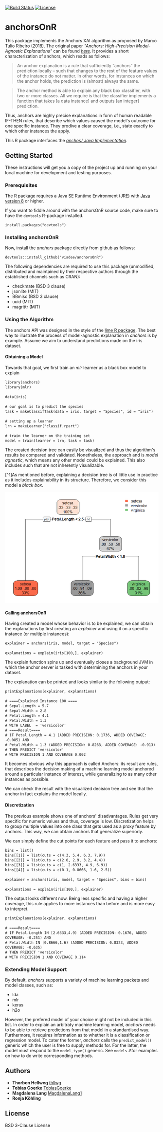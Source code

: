[![Build Status](https://travis-ci.org/viadee/anchorsOnR.svg?branch=master)](https://travis-ci.org/viadee/anchorsOnR)
[![License](https://img.shields.io/badge/License-BSD%203--Clause-blue.svg)](https://opensource.org/licenses/BSD-3-Clause)

# anchorsOnR  

This package implements the Anchors XAI algorithm as proposed by Marco Tulio Ribeiro (2018). The original paper *"Anchors: High-Precision Model-Agnostic Explanations"* can be found [*here*](https://homes.cs.washington.edu/~marcotcr/aaai18.pdf). It provides a short characterization of anchors, which reads as follows: 

> An anchor explanation is a rule that sufficiently “anchors” the prediction locally – such that changes to the rest of the feature values of the instance do not matter. In other words, for instances on which the anchor holds, the prediction is (almost) always the same.

> The anchor method is able to explain any black box classifier, with two or more classes. All we require is that the classifier implements a function that takes [a data instance] and outputs [an integer] prediction.

Thus, anchors are highly precise explanations in form of human readable IF-THEN rules, that describe which values caused the model's outcome for one specific instance. They prodive a clear coverage, i.e., state exactly to which other instances the apply. 

This R package interfaces the [*anchorJ Java Implementation*](https://github.com/viadee/javaAnchorExplainer).

## Getting Started

These instructions will get you a copy of the project up and running on your local machine for development and testing purposes.

### Prerequisites

The R package requires a Java SE Runtime Environment (JRE) with [Java version 8](https://www.oracle.com/technetwork/java/javase/downloads/jre8-downloads-2133155.html) or higher.

If you want to fiddle around with the anchorsOnR source code, make sure to have the `devtools` R-package installed.

```{r}
install.packages("devtools")
```

### Installing anchorsOnR

Now, install the *anchors* package directly from github as follows:
```{r}
devtools::install_github("viadee/anchorsOnR")
```
The following dependencies are required to use this package (unmodified, distributed and maintained by their respective authors through the established channels such as CRAN): 
* checkmate (BSD 3 clause)
* jsonlite (MIT)
* BBmisc (BSD 3 clause)
* uuid (MIT)
* magrittr (MIT)

### Using the Algorithm

The anchors API was designed in the style of the [lime R package](https://github.com/thomasp85/lime). The best way to illustrate the process of model-agnostic explanation in *anchors* is by example. Assume we aim to understand predictions made on the iris dataset. 

#### Obtaining a Model

Towards that goal, we first train an *mlr* learner as a black box model to explain

```{r}
library(anchors)
library(mlr)

data(iris)

# our goal is to predict the species
task = makeClassifTask(data = iris, target = "Species", id = "iris")

# setting up a learner
lrn = makeLearner("classif.rpart")

# train the learner on the training set
model = train(learner = lrn, task = task)
```

The created decision tree can easily be visualized and thus the algorithm's results be compared and validated. Nonetheless, the approach and is *model agnostic*, which means any other model could be explained. This also includes such  that are not inherently visualizable. 

[^1]As mentioned before, explaining a decision tree is of little use in practice as it includes explainability in its structure. Therefore, we consider this model a *black box*.

![Iris decision tree visualized](iris_decision_tree.png)

#### Calling anchorsOnR

Having created a model whose behavior is to be explained, we can obtain the explanations by first creating an *explainer* and using it on a specific instance (or multiple instances):
```{r}
explainer = anchors(iris, model, target = "Species")

explanations = explain(iris[100,], explainer)
```
The explain function spins up and eventually closes a background JVM in which the anchor server is tasked with determining the anchors in your dataset.

The explanation can be printed and looks similar to the following output:
```{r}
printExplanations(explainer, explanations)

# ====Explained Instance 100 ====
# Sepal.Length = 5.7
# Sepal.Width = 2.8
# Petal.Length = 4.1
# Petal.Width = 1.3
# WITH LABEL  = 'versicolor'
# ====Result====
# IF Petal.Length = 4.1 (ADDED PRECISION: 0.1736, ADDED COVERAGE: -0.085) AND
# Petal.Width = 1.3 (ADDED PRECISION: 0.8263, ADDED COVERAGE: -0.913)
# THEN PREDICT 'versicolor'
# WITH PRECISION 1 AND COVERAGE 0.002
```
It becomes obvious why this approach is called Anchors: its result are rules, that describes the decision making of a machine learning model anchored around a particular instance of interest, while generalizing to as many other instances as possible. 

We can check the result with the visualized decision tree and see that the anchor in fact explains the model locally. 

#### Discretization

The previous example shows one of anchors' disadvantages. Rules get very specific for numeric values and thus, coverage is low. Discretization helps to group multiple values into one class that gets used as a proxy feature by anchors. This way, we can obtain anchors that generalize superiorly.

We can simply define the cut points for each feature and pass it to anchors:
```{r}
bins = list()
bins[[1]] = list(cuts = c(4.3, 5.4, 6.3, 7.9))
bins[[2]] = list(cuts = c(2.0, 2.9, 3.2, 4.4))
bins[[3]] = list(cuts = c(1, 2.6333, 4.9, 6.9))
bins[[4]] = list(cuts = c(0.1, 0.8666, 1.6, 2.5))

explainer = anchors(iris, model, target = "Species", bins = bins)

explanations = explain(iris[100,], explainer)
```

The output looks different now. Being less specific and having a higher coverage, this rule applies to more instances than before and is more easy to interpret.

```{r}
printExplanations(explainer, explanations)

# ====Result====
# IF Petal.Length IN [2.6333,4.9) (ADDED PRECISION: 0.1676, ADDED COVERAGE: -0.251) AND
# Petal.Width IN [0.8666,1.6) (ADDED PRECISION: 0.8323, ADDED COVERAGE: -0.635)
# THEN PREDICT 'versicolor'
# WITH PRECISION 1 AND COVERAGE 0.114
```

### Extending Model Support
By default, *anchors* supports a variety of machine learning packets and model classes, such as:

* lda
* mlr
* keras
* h2o

However, the prefered model of your choice might not be included in this list. In order to explain an arbitraty machine learning model, *anchors* needs to be able to retrieve predictions from that model in a standardised way. Furthermore, it requires information as to whether it is a classification or regression model. To cater the former, *anchors* calls the `predict_model()` generic which the user is free to supply methods for. For the latter, the model must respond to the `model_type()` generic. See `models.R`for examples on how to do write corresponding methods.

## Authors

* **Thorben Hellweg** [thllwg](https://github.com/thllwg)
* **Tobias Goerke** [TobiasGoerke](https://github.com/TobiasGoerke)
* **Magdalena Lang** [MagdalenaLang1](https://github.com/MagdalenaLang1)
* **Ronja Köhling**

## License

BSD 3-Clause License

